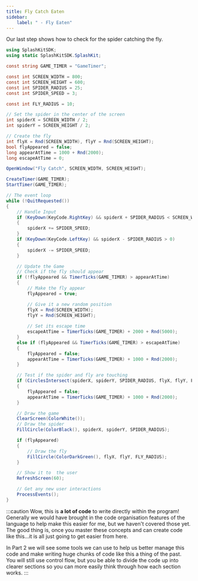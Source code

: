 ```yaml
---
title: Fly Catch Eaten
sidebar:
    label: " - Fly Eaten"
---
```


Our last step shows how to check for the spider catching the fly.

```csharp
using SplashKitSDK;
using static SplashKitSDK.SplashKit;

const string GAME_TIMER = "GameTimer";

const int SCREEN_WIDTH = 800;
const int SCREEN_HEIGHT = 600;
const int SPIDER_RADIUS = 25;
const int SPIDER_SPEED = 3;

const int FLY_RADIUS = 10;

// Set the spider in the center of the screen
int spiderX = SCREEN_WIDTH / 2;
int spiderY = SCREEN_HEIGHT / 2;

// Create the fly
int flyX = Rnd(SCREEN_WIDTH), flyY = Rnd(SCREEN_HEIGHT);
bool flyAppeared = false;
long appearAtTime = 1000 + Rnd(2000);
long escapeAtTime = 0;

OpenWindow("Fly Catch", SCREEN_WIDTH, SCREEN_HEIGHT);

CreateTimer(GAME_TIMER);
StartTimer(GAME_TIMER);

// The event loop
while (!QuitRequested())
{
    // Handle Input
    if (KeyDown(KeyCode.RightKey) && spiderX + SPIDER_RADIUS < SCREEN_WIDTH)
    {
        spiderX += SPIDER_SPEED;
    }
    if (KeyDown(KeyCode.LeftKey) && spiderX - SPIDER_RADIUS > 0)
    {
        spiderX -= SPIDER_SPEED;
    }

    // Update the Game
    // Check if the fly should appear
    if (!flyAppeared && TimerTicks(GAME_TIMER) > appearAtTime)
    {
        // Make the fly appear
        flyAppeared = true;

        // Give it a new random position
        flyX = Rnd(SCREEN_WIDTH);
        flyY = Rnd(SCREEN_HEIGHT);
        
        // Set its escape time
        escapeAtTime = TimerTicks(GAME_TIMER) + 2000 + Rnd(5000);
    }
    else if (flyAppeared && TimerTicks(GAME_TIMER) > escapeAtTime)
    {
        flyAppeared = false;
        appearAtTime = TimerTicks(GAME_TIMER) + 1000 + Rnd(2000);
    }

    // Test if the spider and fly are touching
    if (CirclesIntersect(spiderX, spiderY, SPIDER_RADIUS, flyX, flyY, FLY_RADIUS))
    {
        flyAppeared = false;
        appearAtTime = TimerTicks(GAME_TIMER) + 1000 + Rnd(2000);
    }

    // Draw the game
    ClearScreen(ColorWhite());
    // Draw the spider
    FillCircle(ColorBlack(), spiderX, spiderY, SPIDER_RADIUS);

    if (flyAppeared)
    {
        // Draw the fly
        FillCircle(ColorDarkGreen(), flyX, flyY, FLY_RADIUS);
    }

    // Show it to  the user
    RefreshScreen(60);

    // Get any new user interactions
    ProcessEvents();
}
```

:::caution
Wow, this is **a lot of code** to write directly within the program! Generally we would have brought in the code organisation features of the language to help make this easier for me, but we haven't covered those yet. The good thing is, once you master these concepts and can create code like this...it is all just going to get easier from here. 

In Part 2 we will see some tools we can use to help us better manage this code and make writing huge chunks of code like this a thing of the past. You will still use control flow, but you be able to divide the code up into clearer sections so you can more easily think through how each section works.
:::
